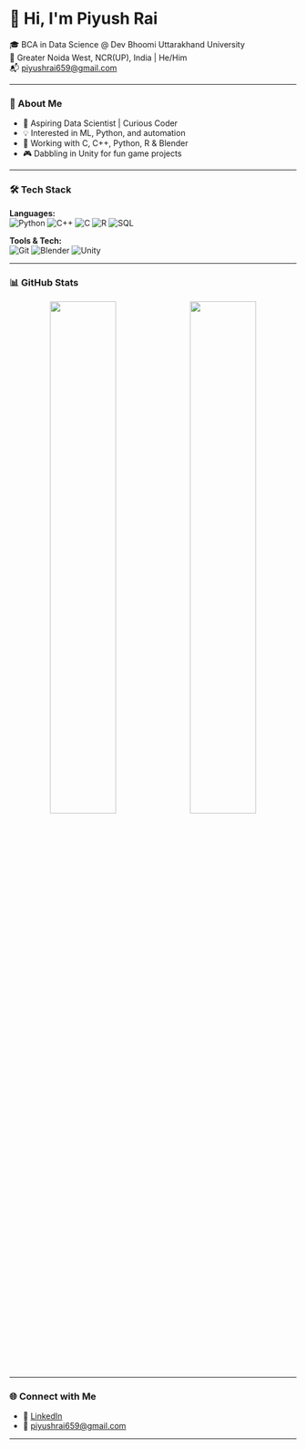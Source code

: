   # 👋 Hi, I'm Piyush Rai

🎓 BCA in Data Science @ Dev Bhoomi Uttarakhand University  
📍 Greater Noida West, NCR(UP), India | He/Him  
📬 piyushrai659@gmail.com  

---

### 🧠 About Me

- 🚀 Aspiring Data Scientist | Curious Coder  
- 💡 Interested in ML, Python, and automation  
- 🔧 Working with C, C++, Python, R & Blender  
- 🎮 Dabbling in Unity for fun game projects

---

### 🛠️ Tech Stack

**Languages:**  
![Python](https://img.shields.io/badge/Python-3776AB?style=flat&logo=python&logoColor=white)
![C++](https://img.shields.io/badge/C++-00599C?style=flat&logo=cplusplus&logoColor=white)
![C](https://img.shields.io/badge/C-00599C?style=flat&logo=c&logoColor=white)
![R](https://img.shields.io/badge/R-276DC3?style=flat&logo=r&logoColor=white)
![SQL](https://img.shields.io/badge/SQL-336791?style=flat&logo=mysql&logoColor=white)

**Tools & Tech:**  
![Git](https://img.shields.io/badge/Git-F05032?style=flat&logo=git&logoColor=white)
![Blender](https://img.shields.io/badge/Blender-F5792A?style=flat&logo=blender&logoColor=white)
![Unity](https://img.shields.io/badge/Unity-000000?style=flat&logo=unity&logoColor=white)

---

### 📊 GitHub Stats

<p align="center">
  <img src="https://github-readme-stats.vercel.app/api?username=piyushrai956&show_icons=true&theme=github_dark" width="48%" />
  <img src="https://github-readme-streak-stats.herokuapp.com/?user=piyushrai956&theme=github-dark-blue" width="48%" />
</p>

---

### 🌐 Connect with Me

- 🔗 [LinkedIn](https://www.linkedin.com/in/piyush-rai-b750ba329/)  
- 📧 piyushrai659@gmail.com  

---
